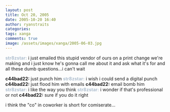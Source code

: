 ```yaml
---
layout: post
title: Oct 20, 2005
date: 2005-10-20 16:40
author: ryanstraits
categories:
tags: xanga
comments: true
image: /assets/images/xanga/2005-06-03.jpg
---
```

<strong><span style="color:#afbfcf;">str8zstar:</span></strong> i just emailed this stupid vendor of ours on a print change we're making and i just know he's gonna call me about it and ask what it's for and all these dumb questions...i can't wait
<!-- break -->
<strong>c44bad22:</strong> just punch him
<strong><span style="color:#afbfcf;">str8zstar:</span></strong> i wish i could send a digital punch
<strong>c44bad22:</strong> just flood him with emails
<strong>c44bad22:</strong> email bomb him
<strong><span style="color:#afbfcf;">str8zstar:</span></strong> i like the way you think
<strong><span style="color:#afbfcf;">str8zstar:</span></strong> i wonder if that's professional or not
<strong>c44bad22:</strong> sure if you do it right

i think the "co" in coworker is short for comiserate...
